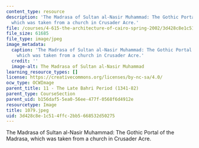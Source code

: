```yaml
---
content_type: resource
description: 'The Madrasa of Sultan al-Nasir Muhammad: The Gothic Portal of the Madrasa,
  which was taken from a church in Crusader Acre.'
file: /courses/4-615-the-architecture-of-cairo-spring-2002/3d428c8e1c514ffc2bb5668532d50275_1079.jpeg
file_size: 61685
file_type: image/jpeg
image_metadata:
  caption: 'The Madrasa of Sultan al-Nasir Muhammad: The Gothic Portal of the Madrasa,
    which was taken from a church in Crusader Acre.'
  credit: ''
  image-alt: The Madrasa of Sultan al-Nasir Muhammad
learning_resource_types: []
license: https://creativecommons.org/licenses/by-nc-sa/4.0/
ocw_type: OCWImage
parent_title: 11 - The Late Bahri Period (1341-82)
parent_type: CourseSection
parent_uid: b156daf5-5ea0-56ee-477f-0568f6d4912e
resourcetype: Image
title: 1079.jpeg
uid: 3d428c8e-1c51-4ffc-2bb5-668532d50275
---
```

The Madrasa of Sultan al-Nasir Muhammad: The Gothic Portal of the Madrasa, which was taken from a church in Crusader Acre.